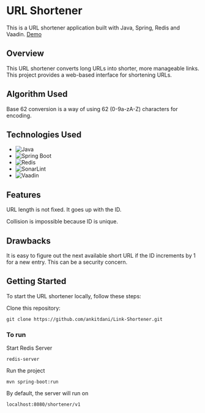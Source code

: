 # URL Shortener

This is a URL shortener application built with Java, Spring, Redis and Vaadin. [Demo](https://drive.google.com/file/d/1Ii87CGFYVRUgH3e-GTmmqG-ULCD7C7ay/view?usp=sharing)

## Overview

This URL shortener converts long URLs into shorter, more manageable links. This project provides a web-based interface for shortening URLs.

## Algorithm Used

Base 62 conversion is a way of using 62 (0-9a-zA-Z) characters for encoding.

## Technologies Used

- ![Java](https://img.shields.io/badge/Java-Latest-orange)
- ![Spring Boot](https://img.shields.io/badge/Spring%20Boot-Latest-brightgreen)
- ![Redis](https://img.shields.io/badge/Redis-Latest-red)
- ![SonarLint](https://img.shields.io/badge/SonarLint-Latest-yellow)
- ![Vaadin](https://img.shields.io/badge/Vaadin-Latest-blue)

## Features

URL length is not fixed. It goes up with the ID.

Collision is impossible because ID is unique. 

## Drawbacks

It is easy to figure out the next available short URL if the ID increments by 1 for a new entry. This can be a security concern. 

## Getting Started

To start the URL shortener locally, follow these steps:

Clone this repository:

```
git clone https://github.com/ankitdani/Link-Shortener.git
```

### To run

Start Redis Server
```
redis-server
```

Run the project
```
mvn spring-boot:run
```

By default, the server will run on 
```
localhost:8080/shortener/v1
```
